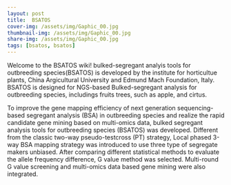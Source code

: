 ```yaml
---
layout: post
title:  BSATOS 
cover-img: /assets/img/Gaphic_00.jpg
thumbnail-img: /assets/img/Gaphic_00.jpg
share-img: /assets/img/Gaphic_00.jpg
tags: [bsatos, bsatos]
---
```


Welcome to the BSATOS wiki! bulked-segregant analyis tools for outbreeding species(BSATOS) is developed by the institute for horticultue plants, China Argicultural University and Edmund Mach Foundation, Italy. BSATOS is designed for NGS-based Bulked-segregant analysis for outbreeding species, includings fruits trees, such as apple, and cirtus.

To improve the gene mapping efficiency of next generation sequencing-based segregant analysis (BSA) in outbreeding species and realize the rapid candidate gene mining based on multi-omics data, bulked segregant analysis tools for outbreeding species (BSATOS) was developed. Different from the classic two-way pseudo-testcross (PT) strategy, Local phased 3-way BSA mapping strategy was introduced to use three type of segregate makers unbiased. After comparing different statistical methods to evaluate the allele frequency difference, G value method was selected. Multi-round G value screening and multi-omics data based gene mining were also integrated.
